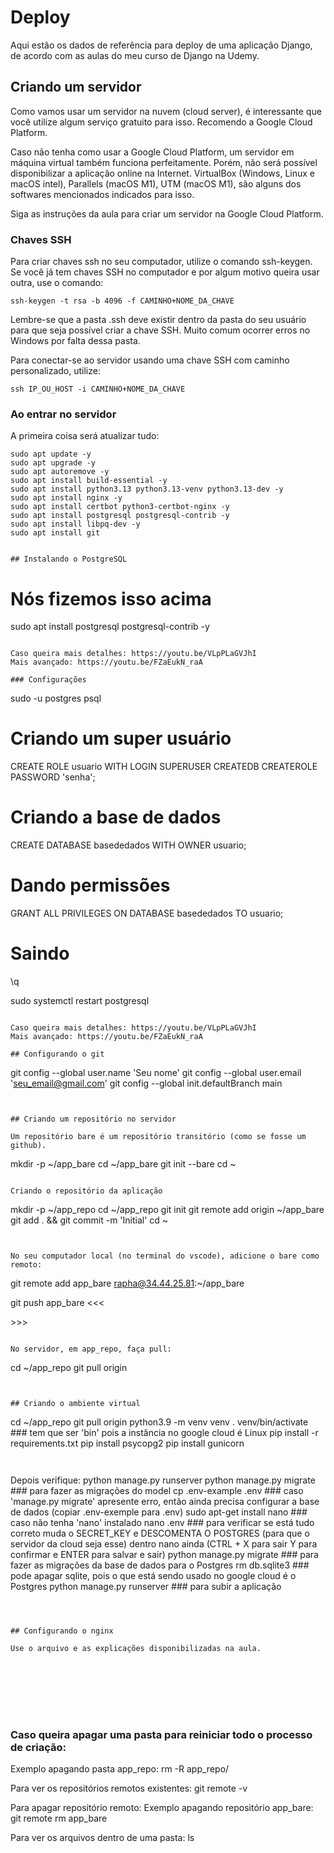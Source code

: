 # Deploy

Aqui estão os dados de referência para deploy de uma aplicação Django, de acordo
com as aulas do meu curso de Django na Udemy.

## Criando um servidor

Como vamos usar um servidor na nuvem (cloud server), é interessante que você
utilize algum serviço gratuito para isso. Recomendo a Google Cloud Platform.

Caso não tenha como usar a Google Cloud Platform, um servidor em máquina virtual
também funciona perfeitamente. Porém, não será possível disponibilizar a
aplicação online na Internet. VirtualBox (Windows, Linux e macOS intel),
Parallels (macOS M1), UTM (macOS M1), são alguns dos softwares mencionados
indicados para isso.

Siga as instruções da aula para criar um servidor na Google Cloud Platform.

### Chaves SSH

Para criar chaves ssh no seu computador, utilize o comando ssh-keygen. Se você
já tem chaves SSH no computador e por algum motivo queira usar outra, use o
comando:

```
ssh-keygen -t rsa -b 4096 -f CAMINHO+NOME_DA_CHAVE
```

Lembre-se que a pasta .ssh deve existir dentro da pasta do seu usuário para que
seja possível criar a chave SSH. Muito comum ocorrer erros no Windows por falta
dessa pasta.

Para conectar-se ao servidor usando uma chave SSH com caminho personalizado,
utilize:

```
ssh IP_OU_HOST -i CAMINHO+NOME_DA_CHAVE
```

### Ao entrar no servidor

A primeira coisa será atualizar tudo:

```
sudo apt update -y
sudo apt upgrade -y
sudo apt autoremove -y
sudo apt install build-essential -y
sudo apt install python3.13 python3.13-venv python3.13-dev -y
sudo apt install nginx -y
sudo apt install certbot python3-certbot-nginx -y
sudo apt install postgresql postgresql-contrib -y
sudo apt install libpq-dev -y
sudo apt install git


## Instalando o PostgreSQL

```
# Nós fizemos isso acima
sudo apt install postgresql postgresql-contrib -y
```

Caso queira mais detalhes: https://youtu.be/VLpPLaGVJhI  
Mais avançado: https://youtu.be/FZaEukN_raA

### Configurações

```
sudo -u postgres psql

# Criando um super usuário
CREATE ROLE usuario WITH LOGIN SUPERUSER CREATEDB CREATEROLE PASSWORD 'senha';

# Criando a base de dados
CREATE DATABASE basededados WITH OWNER usuario;

# Dando permissões
GRANT ALL PRIVILEGES ON DATABASE basededados TO usuario;

# Saindo
\q

sudo systemctl restart postgresql
```

Caso queira mais detalhes: https://youtu.be/VLpPLaGVJhI  
Mais avançado: https://youtu.be/FZaEukN_raA

## Configurando o git

```
git config --global user.name 'Seu nome'
git config --global user.email 'seu_email@gmail.com'
git config --global init.defaultBranch main
```


## Criando um repositório no servidor

Um repositório bare é um repositório transitório (como se fosse um github).

```
mkdir -p ~/app_bare
cd ~/app_bare
git init --bare
cd ~
```

Criando o repositório da aplicação

```
mkdir -p ~/app_repo
cd ~/app_repo
git init
git remote add origin ~/app_bare
git add . && git commit -m 'Initial'
cd ~
```


No seu computador local (no terminal do vscode), adicione o bare como remoto:

```
git remote add app_bare rapha@34.44.25.81:~/app_bare

git push app_bare <branch>      <<< <main> >>>
```

No servidor, em app_repo, faça pull:

```
cd ~/app_repo
git pull origin <branch>
```


## Criando o ambiente virtual

```
cd  ~/app_repo
git pull origin <branch>
python3.9 -m venv venv
. venv/bin/activate                 ### tem que ser 'bin' pois a instância no google cloud é Linux
pip install -r requirements.txt
pip install psycopg2
pip install gunicorn
```


```
Depois verifique:
python manage.py runserver
python manage.py migrate            ### para fazer as migrações do model
cp .env-example .env                ### caso 'manage.py migrate' apresente erro, então ainda precisa configurar a base de dados (copiar .env-exemple para .env)
sudo apt-get install nano           ### caso não tenha 'nano' instalado
nano .env                           ### para verificar se está tudo correto
muda o SECRET_KEY e DESCOMENTA O POSTGRES (para que o servidor da cloud seja esse)
dentro nano ainda (CTRL + X para sair Y para confirmar e ENTER para salvar e sair)
python manage.py migrate            ### para fazer as migrações da base de dados para o Postgres
rm db.sqlite3                       ### pode apagar sqlite, pois o que está sendo usado no google cloud é o Postgres
python manage.py runserver          ### para subir a aplicação
```



## Configurando o nginx

Use o arquivo e as explicações disponibilizadas na aula.








````
### Caso queira apagar uma pasta para reiniciar todo o processo de criação:
Exemplo apagando pasta app_repo:
rm -R app_repo/


Para ver os repositórios remotos existentes:
git remote -v

Para apagar repositório remoto:
Exemplo apagando repositório app_bare:
git remote rm app_bare

Para ver os arquivos dentro de uma pasta:
ls


```